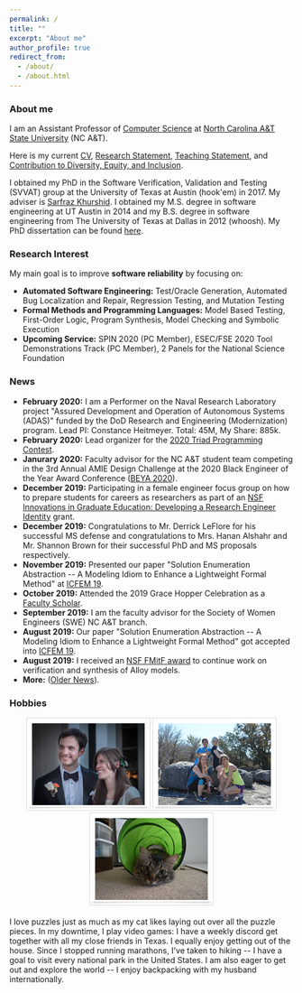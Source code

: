 ```yaml
---
permalink: /
title: ""
excerpt: "About me"
author_profile: true
redirect_from: 
  - /about/
  - /about.html
---
```


### <i class="fa fa-fw fa-cat" aria-hidden="true"></i> About me
I am an Assistant Professor of [Computer Science](https://www.ncat.edu/coe/departments/cs/index.php) at [North Carolina A&T State University](https://www.ncat.edu/) (NC A&T). 

Here is my current [CV](/files/ASullivan_CV.pdf), [Research Statement](../files/research_statement.pdf), [Teaching Statement](../files/teaching_statement.pdf), and [Contribution to Diversity, Equity, and Inclusion](../files/Commitment_to_Diversity_Statement.pdf).

I obtained my PhD in the Software Verification, Validation and Testing (SVVAT) group at the University of Texas at Austin (hook'em) in 2017. My adviser is [Sarfraz Khurshid](https://users.ece.utexas.edu/~khurshid/). I obtained my M.S. degree in software engineering at UT Austin in 2014 and my B.S. degree in software engineering from The University of Texas at Dallas in 2012 (whoosh). My PhD dissertation can be found [here](files/dissertation.pdf). 

### <i class="fa fa-fw fa-lightbulb" aria-hidden="true"></i> Research Interest
My main goal is to improve **software reliability** by focusing on:
  * **Automated Software Engineering:** Test/Oracle Generation, Automated Bug Localization and Repair, Regression Testing, and
Mutation Testing
  * **Formal Methods and Programming Languages:** Model Based Testing, First-Order Logic, Program Synthesis, Model
Checking and Symbolic Execution
 * **Upcoming Service:** SPIN 2020 (PC Member), ESEC/FSE 2020 Tool Demonstrations Track (PC Member), 2 Panels for the National Science Foundation

### <i class="fa fa-fw fa-exclamation-triangle" aria-hidden="true"></i> News
* **February 2020:** I am a Performer on the Naval Research Laboratory project "Assured Development and Operation of Autonomous Systems (ADAS)" funded by the DoD Research and Engineering (Modernization) program. Lead PI: Constance Heitmeyer. Total: 45M, My Share: 885k.
* **February 2020:** Lead organizer for the [2020 Triad Programming Contest](https://triad-pc-2020.github.io/).
* **Janurary 2020:** Faculty advisor for the NC A&T student team competing in the 3rd Annual AMIE Design Challenge at the 2020 Black Engineer of the Year Award Conference ([BEYA 2020](https://s4.goeshow.com/ccgroup/beyastem/2020/index.cfm)).
 * **December 2019:** Participating in a female engineer focus group on how to prepare students for careers as researchers as part of an  [NSF Innovations in Graduate Education: Developing a Research Engineer Identity](https://www.nsf.gov/awardsearch/showAward?AWD_ID=1856346&HistoricalAwards=false) grant.
 * **December 2019:** Congratulations to Mr. Derrick LeFlore for his successful MS defense and congratulations to Mrs. Hanan Alshahr and Mr. Shannon Brown for their successful PhD and MS proposals respectively.
 * **November 2019:** Presented our paper "Solution Enumeration Abstraction -- A Modeling Idiom to Enhance a Lightweight Formal Method" at [ICFEM 19](http://csse.szu.edu.cn/icfem2019/).
* **October 2019:** Attended the 2019 Grace Hopper Celebration as a [Faculty Scholar](https://ghc.anitab.org/2019-student-academic/scholarships/our-ghc-19-scholars-2/attachment/sullivan-allison/).
 * **September 2019:** I am the faculty advisor for the Society of Women Engineers (SWE) NC A&T branch.
 * **August 2019:** Our paper "Solution Enumeration Abstraction -- A Modeling Idiom to Enhance a Lightweight Formal Method" got accepted into [ICFEM 19](http://csse.szu.edu.cn/icfem2019/).
  * **August 2019:** I received an [NSF FMitF award](https://www.nsf.gov/awardsearch/showAward?AWD_ID=1918189&HistoricalAwards=false) to continue work on verification and synthesis of Alloy models.
  * **More:** ([Older News](https://allisonius.github.io/news/)).
  
<h3><i class="fa fa-fw fa-puzzle-piece" aria-hidden="true"></i> Hobbies</h3>
  
 <center><img src="images/a.png" alt=""> <img src="images/b.jpg" alt=""> <img src="images/c.JPG" alt=""></center>
  <br>
  I love puzzles just as much as my cat likes laying out over all the puzzle pieces. In my downtime, I play video games: I have a weekly discord get together with all my close friends in Texas. I equally enjoy getting out of the house. Since I stopped running marathons, I've taken to hiking -- I have a goal to visit every national park in the United States. I am also eager to get out and explore the world -- I enjoy backpacking with my husband internationally.
